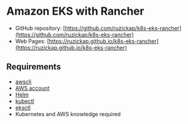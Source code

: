 # Amazon EKS with Rancher

* GitHub repository: [https://github.com/ruzickap/k8s-eks-rancher](https://github.com/ruzickap/k8s-eks-rancher)
* Web Pages: [https://ruzickap.github.io/k8s-eks-rancher](https://ruzickap.github.io/k8s-eks-rancher)

## Requirements

* [awscli](https://aws.amazon.com/cli/)
* [AWS account](https://aws.amazon.com/account/)
* [Helm](https://helm.sh/)
* [kubectl](https://kubernetes.io/docs/tasks/tools/install-kubectl/)
* [eksctl](https://eksctl.io/)
* Kubernetes and AWS knowledge required
